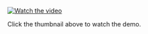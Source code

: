 [![Watch the video](https://img.youtube.com/vi/0jMHji6dV4M/hqdefault.jpg)](https://www.youtube.com/watch?v=0jMHji6dV4M)

Click the thumbnail above to watch the demo.